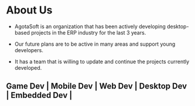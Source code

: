# About Us
- AgotaSoft is an organization that has been actively developing desktop-based projects in the ERP industry for the last 3 years.

 - Our future plans are to be active in many areas and support young developers. 
 
 - It has a team that is willing to update and continue the projects currently developed.

## Game Dev | Mobile Dev | Web Dev | Desktop Dev | Embedded Dev |
